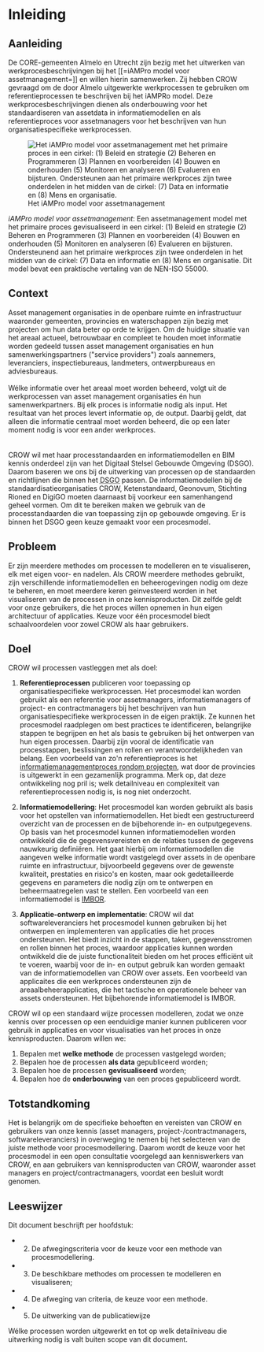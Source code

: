 # Inleiding


## Aanleiding

De CORE-gemeenten Almelo en Utrecht zijn bezig met het uitwerken van werkprocesbeschrijvingen bij het [[=iAMPro model voor assetmanagement=]] en willen hierin samenwerken. Zij hebben CROW gevraagd om de door Almelo uitgewerkte werkprocessen te gebruiken om referentieprocessen te beschrijven bij het iAMPRo model. Deze werkprocesbeschrijvingen dienen als onderbouwing voor het standaardiseren van assetdata in informatiemodellen en als referentieproces voor assetmanagers voor het beschrijven van hun organisatiespecifieke werkprocessen. 

<figure>
<img src="./h/media/Beheerfase.jpg" alt="Het iAMPro model voor assetmanagement met het primaire proces in een cirkel: (1) Beleid en strategie (2) Beheren en Programmeren (3) Plannen en voorbereiden (4) Bouwen en onderhouden (5) Monitoren en analyseren (6) Evalueren en bijsturen. Ondersteunen aan het primaire werkproces zijn twee onderdelen in het midden van de cirkel: (7) Data en informatie en (8) Mens en organisatie.">
<figcaption>Het iAMPro model voor assetmanagement</caption>
</figure>

<p><dfn data-lt="iAMPro model voor assetmanagement">iAMPro model voor assetmanagement</dfn>: Een assetmanagement model met het primaire proces gevisualiseerd in een cirkel: (1) Beleid en strategie (2) Beheren en Programmeren (3) Plannen en voorbereiden (4) Bouwen en onderhouden (5) Monitoren en analyseren (6) Evalueren en bijsturen. Ondersteunend aan het primaire werkproces zijn twee onderdelen in het midden van de cirkel: (7) Data en informatie en (8) Mens en organisatie. Dit model bevat een praktische vertaling van de NEN-ISO 55000. </p>

## Context

Asset management organisaties in de openbare ruimte en infrastructuur waaronder gemeenten, provincies en waterschappen zijn bezig met projecten om hun data beter op orde te krijgen. Om de huidige situatie van het areaal actueel, betrouwbaar en compleet te houden moet informatie worden gedeeld tussen asset management organisaties en hun samenwerkingspartners ("service providers") zoals aannemers, leveranciers, inspectiebureaus, landmeters, ontwerpbureaus en adviesbureaus.
<br><br>
Wélke informatie over het areaal moet worden beheerd, volgt uit de werkprocessen van asset management organisaties én hun samenwerkpartners. Bij elk proces is informatie nodig als input. Het resultaat van het proces levert informatie op, de output. Daarbij geldt, dat alleen die informatie centraal moet worden beheerd, die op een later moment nodig is voor een ander werkproces.  
<br><br>
CROW wil met haar processtandaarden en informatiemodellen en BIM kennis onderdeel zijn van het Digitaal Stelsel Gebouwde Omgeving (DSGO). Daarom baseren we ons bij de uitwerking van processen op de standaarden en richtlijnen die binnen het <abbr title="Digitaal Stelsel Gebouwde Omgeving">DSGO</abbr> passen. De informatiemodellen bij de standaardisatieorganisaties CROW, Ketenstandaard, Geonovum, Stichting Rioned en DigiGO moeten daarnaast bij voorkeur een samenhangend geheel vormen. Om dit te bereiken maken we gebruik van de processtandaarden die van toepassing zijn op gebouwde omgeving. Er is binnen het DSGO geen keuze gemaakt voor een procesmodel. 


## Probleem
Er zijn meerdere methodes om processen te modelleren en te visualiseren, elk met eigen voor- en nadelen. Als CROW meerdere methodes gebruikt, zijn verschillende informatiemodellen en beheerogevingen nodig om deze te beheren, en moet meerdere keren geinvesteerd worden in het visualiseren van de processen in onze kennisproducten. Dit zelfde geldt voor onze gebruikers, die het proces willen opnemen in hun eigen architectuur of applicaties. Keuze voor één procesmodel biedt schaalvoordelen voor zowel CROW als haar gebruikers.


##	Doel
CROW wil processen vastleggen met als doel:

1. **Referentieprocessen** publiceren voor toepassing op organisatiespecifieke werkprocessen. Het procesmodel kan worden gebruikt als een referentie voor assetmanagers, informatiemanagers of project- en contractmanagers bij het beschrijven van hun organisatiespecifieke werkprocessen in de eigen praktijk. Ze kunnen het procesmodel raadplegen om best practices te identificeren, belangrijke stappen te begrijpen en het als basis te gebruiken bij het ontwerpen van hun eigen processen. Daarbij zijn vooral de identificatie van processtappen, beslissingen en rollen en verantwoordelijkheden van belang. Een voorbeeld van zo'n referentieproces is het [informatiemanagementproces rondom projecten](https://iampro-portaal.nl/Data-en-AM/Bouwwerk-informatiemanagement/BIM-Producten#Procesanalyse), wat door de provincies is uitgewerkt in een gezamenlijk programma. Merk op, dat deze ontwikkeling nog pril is; welk detailniveau en complexiteit van referentieprocessen nodig is, is nog niet onderzocht.

2. **Informatiemodellering**: Het procesmodel kan worden gebruikt als basis voor het opstellen van informatiemodellen. Het biedt een gestructureerd overzicht van de processen en de bijbehorende in- en outputgegevens. Op basis van het procesmodel kunnen informatiemodellen worden ontwikkeld die de gegevensvereisten en de relaties tussen de gegevens nauwkeurig definiëren. Het gaat hierbij om informatiemodellen die aangeven welke informatie wordt vastgelegd over assets in de openbare ruimte en infrastructuur, bijvoorbeeld gegevens over de gewenste kwaliteit, prestaties en risico's en kosten, maar ook gedetailleerde gegevens en parameters die nodig zijn om te ontwerpen en beheermaatregelen vast te stellen. Een voorbeeld van een informatiemodel is [IMBOR](https://www.crow.nl/thema-s/management-openbare-ruimte/imbor/actuele-versie-imbor).

3. **Applicatie-ontwerp en implementatie**: CROW wil dat softwareleveranciers het procesmodel kunnen gebruiken bij het ontwerpen en implementeren van applicaties die het proces ondersteunen. Het biedt inzicht in de stappen, taken, gegevensstromen en rollen binnen het proces, waardoor applicaties kunnen worden ontwikkeld die de juiste functionaliteit bieden om het proces efficiënt uit te voeren, waarbij voor de in- en output gebruik kan worden gemaakt van de informatiemodellen van CROW over assets. Een voorbeeld van applicaites die een werkproces ondersteunen zijn de areaalbeheerapplicaties, die het tactische en operationele beheer van assets ondersteunen. Het bijbehorende informatiemodel is IMBOR.

CROW wil op een standaard wijze processen modelleren, zodat we onze kennis over processen op een eenduidige manier kunnen publiceren voor gebruik in applicaties en voor visualisaties van het proces in onze kennisproducten.
Daarom willen we: <ol>
<li>Bepalen met <b>welke methode</b> de processen vastgelegd worden;
<li>Bepalen hoe de processen <b>als data</b> gepubliceerd worden;
<li> Bepalen hoe de processen <b>gevisualiseerd</b> worden;
<li> Bepalen hoe de <b>onderbouwing</b> van een proces gepubliceerd wordt.</ol>

## Totstandkoming
Het is belangrijk om de specifieke behoeften en vereisten van CROW en gebruikers van onze kennis (asset managers, project-/contractmanagers, softwareleveranciers) in overweging te nemen bij het selecteren van de juiste methode voor procesmodellering. Daarom wordt de keuze voor het procesmodel in een open consultatie voorgelegd aan kenniswerkers van CROW, en aan gebruikers van kennisproducten van CROW, waaronder asset managers en project/contractmanagers, voordat een besluit wordt genomen.


## Leeswijzer
Dit document beschrijft per hoofdstuk: 
* 2. De afwegingscriteria voor de keuze voor een methode van procesmodellering.
* 3. De beschikbare methodes om processen te modelleren en visualiseren;
* 4. De afweging van criteria, de keuze voor een methode.
* 5. De uitwerking van de publicatiewijze

Wélke processen worden uitgewerkt en tot op welk detailniveau die uitwerking nodig is valt buiten scope van dit document.
